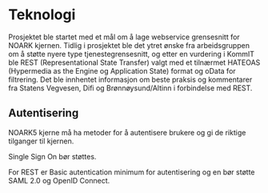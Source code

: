 # Teknologi

Prosjektet ble startet med et mål om å lage webservice grensesnitt for
NOARK kjernen. Tidlig i prosjektet ble det ytret ønske fra
arbeidsgruppen om å støtte nyere type tjenestegrensesnitt, og etter en
vurdering i KommIT ble REST (Representational State Transfer) valgt med
et tilnærmet HATEOAS (Hypermedia as the Engine og Application State)
format og oData for filtrering. Det ble innhentet informasjon om beste
praksis og kommentarer fra Statens Vegvesen, Difi og Brønnøysund/Altinn
i forbindelse med REST.

## Autentisering

NOARK5 kjerne må ha metoder for å autentisere brukere og gi de riktige
tilganger til kjernen.

Single Sign On bør støttes.

For REST er Basic autentication minimum for autentisering og en bør
støtte SAML 2.0 og OpenID Connect.


